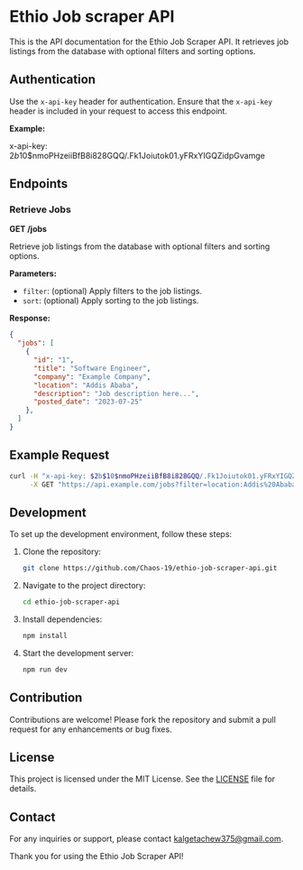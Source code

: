 # Ethio Job scraper API

This is the API documentation for the Ethio Job Scraper API. It retrieves job listings from the database with optional filters and sorting options.

## Authentication

Use the `x-api-key` header for authentication. Ensure that the `x-api-key` header is included in your request to access this endpoint.

**Example:**

x-api-key: $2b$10$nmoPHzeiiBfB8i828GQQ/.Fk1Joiutok01.yFRxYIGQZidpGvamge


## Endpoints

### Retrieve Jobs

**GET /jobs**

Retrieve job listings from the database with optional filters and sorting options.

**Parameters:**
- `filter`: (optional) Apply filters to the job listings.
- `sort`: (optional) Apply sorting to the job listings.

**Response:**
```json
{
  "jobs": [
    {
      "id": "1",
      "title": "Software Engineer",
      "company": "Example Company",
      "location": "Addis Ababa",
      "description": "Job description here...",
      "posted_date": "2023-07-25"
    },
  ]
}
```

## Example Request

```bash
curl -H "x-api-key: $2b$10$nmoPHzeiiBfB8i828GQQ/.Fk1Joiutok01.yFRxYIGQZidpGvamge" \
     -X GET "https://api.example.com/jobs?filter=location:Addis%20Ababa&sort=posted_date:desc"
```

## Development

To set up the development environment, follow these steps:

1. Clone the repository:
    ```bash
    git clone https://github.com/Chaos-19/ethio-job-scraper-api.git
    ```

2. Navigate to the project directory:
    ```bash
    cd ethio-job-scraper-api
    ```

3. Install dependencies:
    ```bash
    npm install
    ```

4. Start the development server:
    ```bash
    npm run dev
    ```

## Contribution

Contributions are welcome! Please fork the repository and submit a pull request for any enhancements or bug fixes.

## License

This project is licensed under the MIT License. See the [LICENSE](LICENSE) file for details.

## Contact

For any inquiries or support, please contact [kalgetachew375@gmail.com](mailto:kalgetachew375@gmail.com).


Thank you for using the Ethio Job Scraper API!
